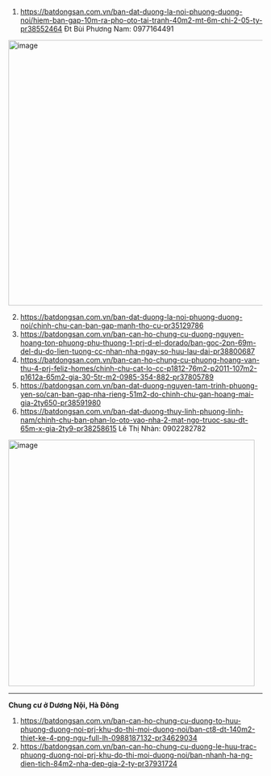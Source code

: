 1. https://batdongsan.com.vn/ban-dat-duong-la-noi-phuong-duong-noi/hiem-ban-gap-10m-ra-pho-oto-tai-tranh-40m2-mt-6m-chi-2-05-ty-pr38552464
Đt Bùi Phương Nam: 0977164491 
<img width="526" alt="image" src="https://github.com/HectorTa1989/BDS_VN/assets/31132150/8d20a604-2708-4e23-8110-69e8a5e7e4a3">

2. https://batdongsan.com.vn/ban-dat-duong-la-noi-phuong-duong-noi/chinh-chu-can-ban-gap-manh-tho-cu-pr35129786
3. https://batdongsan.com.vn/ban-can-ho-chung-cu-duong-nguyen-hoang-ton-phuong-phu-thuong-1-prj-d-el-dorado/ban-goc-2pn-69m-del-du-do-lien-tuong-cc-nhan-nha-ngay-so-huu-lau-dai-pr38800687
4. https://batdongsan.com.vn/ban-can-ho-chung-cu-phuong-hoang-van-thu-4-prj-feliz-homes/chinh-chu-cat-lo-cc-p1812-76m2-p2011-107m2-p1612a-65m2-gia-30-5tr-m2-0985-354-882-pr37805789
5. https://batdongsan.com.vn/ban-dat-duong-nguyen-tam-trinh-phuong-yen-so/can-ban-gap-nha-rieng-51m2-do-chinh-chu-gan-hoang-mai-gia-2ty650-pr38591980
6. https://batdongsan.com.vn/ban-dat-duong-thuy-linh-phuong-linh-nam/chinh-chu-ban-phan-lo-oto-vao-nha-2-mat-ngo-truoc-sau-dt-65m-x-gia-2ty9-pr38258615
Lê Thị Nhàn: 0902282782
<img width="488" alt="image" src="https://github.com/HectorTa1989/BDS_VN/assets/31132150/5f7fd760-f561-4761-a927-f3030f89ec5d">



------------------
**Chung cư ở Dương Nội, Hà Đông**
1. https://batdongsan.com.vn/ban-can-ho-chung-cu-duong-to-huu-phuong-duong-noi-prj-khu-do-thi-moi-duong-noi/ban-ct8-dt-140m2-thiet-ke-4-png-ngu-full-lh-0988187132-pr34629034
2. https://batdongsan.com.vn/ban-can-ho-chung-cu-duong-le-huu-trac-phuong-duong-noi-prj-khu-do-thi-moi-duong-noi/ban-nhanh-ha-ng-dien-tich-84m2-nha-dep-gia-2-ty-pr37931724
